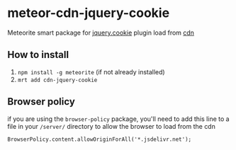meteor-cdn-jquery-cookie
========================

Meteorite smart package for [jquery.cookie](https://github.com/carhartl/jquery-cookie) plugin load from [cdn](http://www.jsdelivr.net)


## How to install
1. `npm install -g meteorite` (if not already installed)
2. `mrt add cdn-jquery-cookie`

## Browser policy
if you are using the `browser-policy` package, you'll need to add this line to a file in your `/server/` directory to allow the browser to load from the cdn
```
BrowserPolicy.content.allowOriginForAll('*.jsdelivr.net');
```


